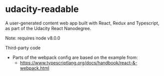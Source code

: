 # udacity-readable
A user-generated content web app built with React, Redux and Typescript, as part of the Udacity React Nanodegree.

Note: requires node v8.0.0

Third-party code

* Parts of the webpack config are based on the example from:
  - https://www.typescriptlang.org/docs/handbook/react-&-webpack.html